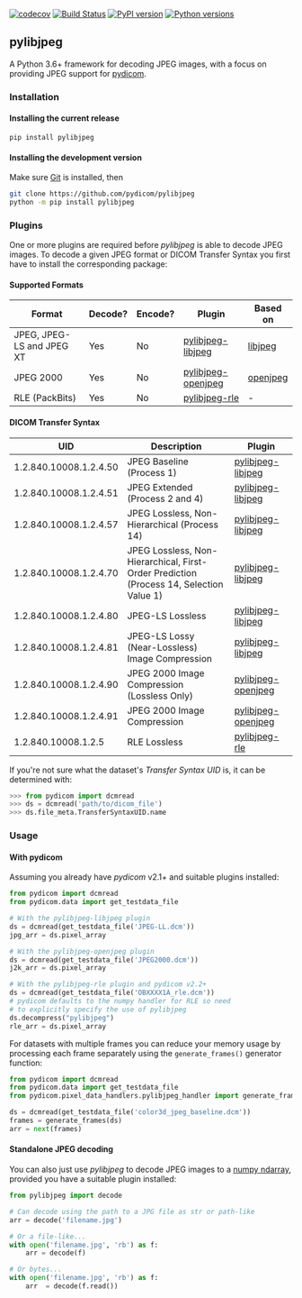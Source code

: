 [![codecov](https://codecov.io/gh/pydicom/pylibjpeg/branch/master/graph/badge.svg)](https://codecov.io/gh/pydicom/pylibjpeg)
[![Build Status](https://github.com/pydicom/pylibjpeg/workflows/build/badge.svg)](https://github.com/pydicom/pylibjpeg/actions?query=workflow%3Abuild)
[![PyPI version](https://badge.fury.io/py/pylibjpeg.svg)](https://badge.fury.io/py/pylibjpeg)
[![Python versions](https://img.shields.io/pypi/pyversions/pylibjpeg.svg)](https://img.shields.io/pypi/pyversions/pylibjpeg.svg)

## pylibjpeg

A Python 3.6+ framework for decoding JPEG images, with a focus on providing JPEG support for [pydicom](https://github.com/pydicom/pydicom).


### Installation
#### Installing the current release

```
pip install pylibjpeg
```

#### Installing the development version

Make sure [Git](https://git-scm.com/) is installed, then
```bash
git clone https://github.com/pydicom/pylibjpeg
python -m pip install pylibjpeg
```

### Plugins

One or more plugins are required before *pylibjpeg* is able to decode JPEG images. To decode a given JPEG format or DICOM Transfer Syntax
you first have to install the corresponding package:

#### Supported Formats
| Format | Decode? | Encode? | Plugin | Based on |
|---|------|---|---|---|
| JPEG, JPEG-LS and JPEG XT | Yes | No | [pylibjpeg-libjpeg][1] | [libjpeg][2] |
| JPEG 2000 | Yes | No | [pylibjpeg-openjpeg][3] | [openjpeg][4] |
| RLE (PackBits) | Yes | No | [pylibjpeg-rle][5] | - |

#### DICOM Transfer Syntax

| UID | Description | Plugin |
|---|---|----|
| 1.2.840.10008.1.2.4.50 | JPEG Baseline (Process 1) | [pylibjpeg-libjpeg][1] |
| 1.2.840.10008.1.2.4.51 | JPEG Extended (Process 2 and 4) | [pylibjpeg-libjpeg][1]|
| 1.2.840.10008.1.2.4.57 | JPEG Lossless, Non-Hierarchical (Process 14) | [pylibjpeg-libjpeg][1]|
| 1.2.840.10008.1.2.4.70 | JPEG Lossless, Non-Hierarchical, First-Order Prediction</br>(Process 14, Selection Value 1) | [pylibjpeg-libjpeg][1]|
| 1.2.840.10008.1.2.4.80 | JPEG-LS Lossless | [pylibjpeg-libjpeg][1]|
| 1.2.840.10008.1.2.4.81 | JPEG-LS Lossy (Near-Lossless) Image Compression | [pylibjpeg-libjpeg][1]|
| 1.2.840.10008.1.2.4.90 | JPEG 2000 Image Compression (Lossless Only) | [pylibjpeg-openjpeg][4] |
| 1.2.840.10008.1.2.4.91 | JPEG 2000 Image Compression | [pylibjpeg-openjpeg][4] |
| 1.2.840.10008.1.2.5    | RLE Lossless | [pylibjpeg-rle][5] |

If you're not sure what the dataset's *Transfer Syntax UID* is, it can be
determined with:
```python
>>> from pydicom import dcmread
>>> ds = dcmread('path/to/dicom_file')
>>> ds.file_meta.TransferSyntaxUID.name
```

[1]: https://github.com/pydicom/pylibjpeg-libjpeg
[2]: https://github.com/thorfdbg/libjpeg
[3]: https://github.com/pydicom/pylibjpeg-openjpeg
[4]: https://github.com/uclouvain/openjpeg
[5]: https://github.com/pydicom/pylibjpeg-rle


### Usage
#### With pydicom
Assuming you already have *pydicom* v2.1+ and suitable plugins installed:

```python
from pydicom import dcmread
from pydicom.data import get_testdata_file

# With the pylibjpeg-libjpeg plugin
ds = dcmread(get_testdata_file('JPEG-LL.dcm'))
jpg_arr = ds.pixel_array

# With the pylibjpeg-openjpeg plugin
ds = dcmread(get_testdata_file('JPEG2000.dcm'))
j2k_arr = ds.pixel_array

# With the pylibjpeg-rle plugin and pydicom v2.2+
ds = dcmread(get_testdata_file('OBXXXX1A_rle.dcm'))
# pydicom defaults to the numpy handler for RLE so need
# to explicitly specify the use of pylibjpeg
ds.decompress("pylibjpeg")
rle_arr = ds.pixel_array
```

For datasets with multiple frames you can reduce your memory usage by
processing each frame separately using the ``generate_frames()`` generator
function:
```python
from pydicom import dcmread
from pydicom.data import get_testdata_file
from pydicom.pixel_data_handlers.pylibjpeg_handler import generate_frames

ds = dcmread(get_testdata_file('color3d_jpeg_baseline.dcm'))
frames = generate_frames(ds)
arr = next(frames)
```

#### Standalone JPEG decoding
You can also just use *pylibjpeg* to decode JPEG images to a [numpy ndarray](https://docs.scipy.org/doc/numpy/reference/generated/numpy.ndarray.html), provided you have a suitable plugin installed:
```python
from pylibjpeg import decode

# Can decode using the path to a JPG file as str or path-like
arr = decode('filename.jpg')

# Or a file-like...
with open('filename.jpg', 'rb') as f:
    arr = decode(f)

# Or bytes...
with open('filename.jpg', 'rb') as f:
    arr  = decode(f.read())
```

